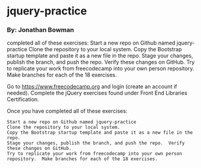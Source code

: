 # jquery-practice


### By: Jonathan Bowman



completed all of these exercises:      Start a new repo on Github named jquery-practice     Clone the repository to your local system.     Copy the Bootstrap startup template and paste it as a new file in the repo.       Stage your changes, publish the branch, and push the repo.  Verify these changes on GitHub.     Try to replicate your work from freecodecamp into your own person repository.  Make branches for each of the 18 exercises.





Go to https://www.freecodecamp.org and login (create an account if needed).  Complete the jQuery exercises found under Front End Libraries Certification.

Once you have completed all of these exercises:

    Start a new repo on Github named jquery-practice
    Clone the repository to your local system.
    Copy the Bootstrap startup template and paste it as a new file in the repo.  
    Stage your changes, publish the branch, and push the repo.  Verify these changes on GitHub.
    Try to replicate your work from freecodecamp into your own person repository.  Make branches for each of the 18 exercises.



